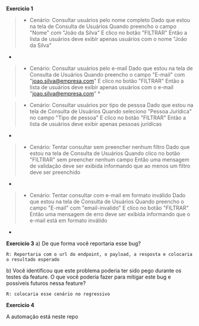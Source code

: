 
 **Exercicio 1**
 
 > * Cenário: Consultar usuários pelo nome completo
    Dado que estou na tela de Consulta de Usuários
    Quando preencho o campo "Nome" com "João da Silva"
    E clico no botão "FILTRAR"
    Então a lista de usuários deve exibir apenas usuários com o nome "João da Silva"
  *

  >* Cenário: Consultar usuários pelo e-mail
     Dado que estou na tela de Consulta de Usuários
     Quando preencho o campo "E-mail" com "joao.silva@empresa.com"
     E clico no botão "FILTRAR"
     Então a lista de usuários deve exibir apenas usuários com o e-mail "joao.silva@empresa.com"
    *

  >* Cenário: Consultar usuários por tipo de pessoa
     Dado que estou na tela de Consulta de Usuários
     Quando seleciono "Pessoa Jurídica" no campo "Tipo de pessoa"
     E clico no botão "FILTRAR"
     Então a lista de usuários deve exibir apenas pessoas jurídicas
*

  >* Cenário: Tentar consultar sem preencher nenhum filtro
      Dado que estou na tela de Consulta de Usuários
      Quando clico no botão "FILTRAR" sem preencher nenhum campo
      Então uma mensagem de validação deve ser exibida informando que ao menos um filtro deve ser preenchido
   *

  >* Cenário: Tentar consultar com e-mail em formato inválido
    Dado que estou na tela de Consulta de Usuários
    Quando preencho o campo "E-mail" com "email-invalido"
    E clico no botão "FILTRAR"
    Então uma mensagem de erro deve ser exibida informando que o e-mail está em formato inválido
 *

**Exercicio 3**
 a) De que forma você reportaria esse bug?
 
    R: Reportaria com o url do endpoint, o payload, a resposta e colocaria o resultado esperado

b) Você identificou que este problema poderia ter sido pego durante os testes da
feature. O que você poderia fazer para mitigar este bug e possíveis futuros nessa
feature?

    R: colocaria esse cenário no regressivo

**Exercicio 4**

A automação está neste repo

